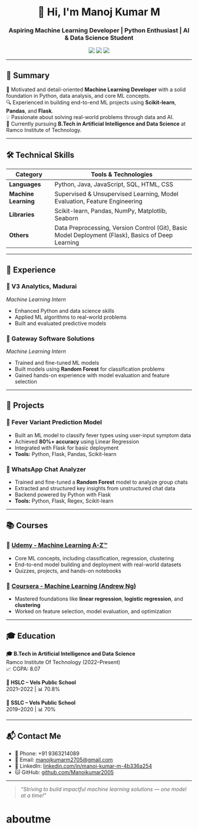 <h1 align="center">👋 Hi, I'm Manoj Kumar M</h1>
<h3 align="center">Aspiring Machine Learning Developer | Python Enthusiast | AI & Data Science Student</h3>

<p align="center">
  <a href="mailto:manojkumarm2705@gmail.com"><img src="https://img.shields.io/badge/Email-D14836?style=for-the-badge&logo=gmail&logoColor=white"></a>
  <a href="https://www.linkedin.com/in/manoj-kumar-m-4b336a254"><img src="https://img.shields.io/badge/LinkedIn-0077B5?style=for-the-badge&logo=linkedin&logoColor=white"></a>
  <a href="https://github.com/Manoj20705/aboutme/blob/main/README.md"><img src="https://img.shields.io/badge/GitHub-100000?style=for-the-badge&logo=github&logoColor=white"></a>
</p>

---

## 🧠 Summary

🚀 Motivated and detail-oriented **Machine Learning Developer** with a solid foundation in Python, data analysis, and core ML concepts.  
🔍 Experienced in building end-to-end ML projects using **Scikit-learn**, **Pandas**, and **Flask**.  
💡 Passionate about solving real-world problems through data and AI.  
🎯 Currently pursuing **B.Tech in Artificial Intelligence and Data Science** at Ramco Institute of Technology.

---

## 🛠️ Technical Skills

| Category              | Tools & Technologies                                             |
|-----------------------|------------------------------------------------------------------|
| **Languages**         | Python, Java, JavaScript, SQL, HTML, CSS                         |
| **Machine Learning**  | Supervised & Unsupervised Learning, Model Evaluation, Feature Engineering |
| **Libraries**         | Scikit-learn, Pandas, NumPy, Matplotlib, Seaborn                 |
| **Others**            | Data Preprocessing, Version Control (Git), Basic Model Deployment (Flask), Basics of Deep Learning |

---

## 💼 Experience

### 🏢 V3 Analytics, Madurai  
*Machine Learning Intern*  
- Enhanced Python and data science skills  
- Applied ML algorithms to real-world problems  
- Built and evaluated predictive models  

### 🏢 Gateway Software Solutions  
*Machine Learning Intern*  
- Trained and fine-tuned ML models  
- Built models using **Random Forest** for classification problems  
- Gained hands-on experience with model evaluation and feature selection

---

## 🚀 Projects

### 🔬 Fever Variant Prediction Model  
- Built an ML model to classify fever types using user-input symptom data  
- Achieved **80%+ accuracy** using Linear Regression  
- Integrated with Flask for basic deployment  
- **Tools:** Python, Flask, Pandas, Scikit-learn  

### 💬 WhatsApp Chat Analyzer  
- Trained and fine-tuned a **Random Forest** model to analyze group chats  
- Extracted and structured key insights from unstructured chat data  
- Backend powered by Python with Flask  
- **Tools:** Python, Flask, Regex, Scikit-learn

---

## 📚 Courses

### 📘 [Udemy - Machine Learning A-Z™](https://www.udemy.com/course/machinelearning/)  
- Core ML concepts, including classification, regression, clustering  
- End-to-end model building and deployment with real-world datasets  
- Quizzes, projects, and hands-on notebooks  

### 📗 [Coursera - Machine Learning (Andrew Ng)](https://www.coursera.org/learn/machine-learning)  
- Mastered foundations like **linear regression**, **logistic regression**, and **clustering**  
- Worked on feature selection, model evaluation, and optimization  

---

## 🎓 Education

**🎓 B.Tech in Artificial Intelligence and Data Science**  
Ramco Institute Of Technology (2022–Present)  
📈 CGPA: 8.07

**🏫 HSLC – Vels Public School**  
2021–2022 | 📊 70.8%

**🏫 SSLC – Vels Public School**  
2019–2020 | 📊 70%

---

## 📬 Contact Me

- 📱 Phone: +91 9363214089  
- 📧 Email: manojkumarm2705@gmail.com  
- 🔗 LinkedIn: [linkedin.com/in/manoj-kumar-m-4b336a254](https://www.linkedin.com/in/manoj-kumar-m-4b336a254)  
- 🐱 GitHub: [github.com/Manojkumar2005](https://github.com/Manojkumar2005)

---

> *“Striving to build impactful machine learning solutions — one model at a time!”*
# aboutme
